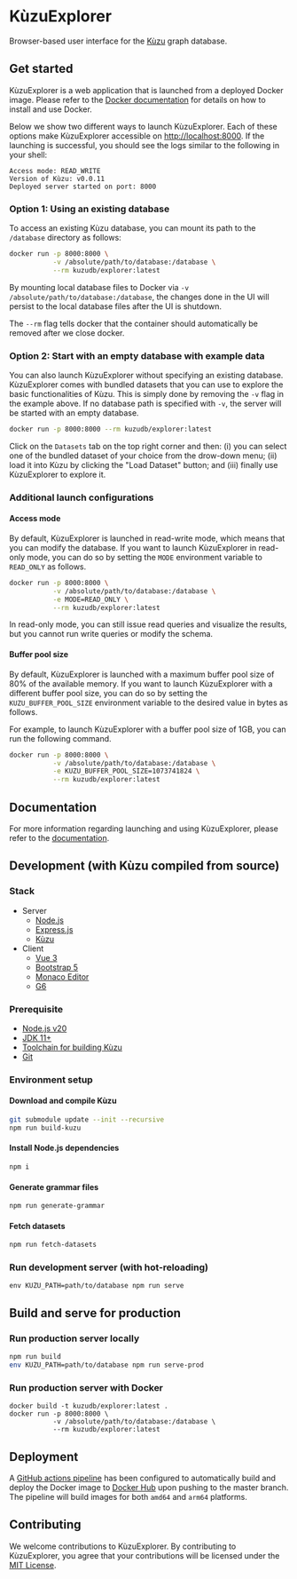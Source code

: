 # KùzuExplorer

Browser-based user interface for the [Kùzu](https://github.com/kuzudb/kuzu) graph database.

## Get started

KùzuExplorer is a web application that is launched from a deployed Docker image.
Please refer to the [Docker documentation](https://docs.docker.com/get-docker/) for details on how to install and use Docker.

Below we show two different ways to launch KùzuExplorer. Each of these options make
KùzuExplorer accessible on [http://localhost:8000](http://localhost:8000). If the launching is successful, you should see the logs similar to the following in your shell:

```
Access mode: READ_WRITE
Version of Kùzu: v0.0.11
Deployed server started on port: 8000
```

### Option 1: Using an existing database

To access an existing Kùzu database, you can mount its path to the `/database` directory as follows:

```bash
docker run -p 8000:8000 \
           -v /absolute/path/to/database:/database \
           --rm kuzudb/explorer:latest
```

By mounting local database files to Docker via `-v /absolute/path/to/database:/database`,
the changes done in the UI will persist to the local database files after the UI is shutdown.

The `--rm` flag tells docker that the container should automatically be removed after we close docker.

### Option 2: Start with an empty database with example data

You can also launch KùzuExplorer without specifying an existing database. KùzuExplorer comes with
bundled datasets that you can use to explore the basic functionalities of Kùzu.
This is simply done by removing the `-v` flag in the example above. If no database path is specified
with `-v`, the server will be started with an empty database.

```bash
docker run -p 8000:8000 --rm kuzudb/explorer:latest
```

Click on the `Datasets` tab on the top right corner and then: (i) you can select one of the bundled dataset
of your choice from the drow-down menu; (ii) load it into Kùzu by clicking the "Load Dataset" button; and (iii)
finally use KùzuExplorer to explore it.

### Additional launch configurations

#### Access mode

By default, KùzuExplorer is launched in read-write mode, which means that you can modify the database. If you want to launch KùzuExplorer in read-only mode, you can do so by setting the `MODE` environment variable to `READ_ONLY` as follows.

```bash
docker run -p 8000:8000 \
           -v /absolute/path/to/database:/database \
           -e MODE=READ_ONLY \
           --rm kuzudb/explorer:latest
```

In read-only mode, you can still issue read queries and visualize the results, but you cannot run write queries or modify the schema.

#### Buffer pool size

By default, KùzuExplorer is launched with a maximum buffer pool size of 80% of the available memory. If you want to launch KùzuExplorer with a different buffer pool size, you can do so by setting the `KUZU_BUFFER_POOL_SIZE` environment variable to the desired value in bytes as follows.

For example, to launch KùzuExplorer with a buffer pool size of 1GB, you can run the following command.

```bash
docker run -p 8000:8000 \
           -v /absolute/path/to/database:/database \
           -e KUZU_BUFFER_POOL_SIZE=1073741824 \
           --rm kuzudb/explorer:latest
```

## Documentation
For more information regarding launching and using KùzuExplorer, please refer to the [documentation](https://kuzudb.com/docusaurus/kuzuexplorer).

## Development (with Kùzu compiled from source)
### Stack
- Server
  - [Node.js](https://nodejs.org)
  - [Express.js](https://expressjs.com/)
  - [Kùzu](https://kuzudb.com)
- Client
  - [Vue 3](https://vuejs.org/)
  - [Bootstrap 5](https://getbootstrap.com/docs/5.0/)
  - [Monaco Editor](https://microsoft.github.io/monaco-editor/)
  - [G6](https://github.com/antvis/G6)

### Prerequisite
- [Node.js v20](https://nodejs.org/dist/latest-v20.x/)
- [JDK 11+](https://jdk.java.net/11/)
- [Toolchain for building Kùzu](https://kuzudb.com/docusaurus/development/building-kuzu)
- [Git](https://git-scm.com/)

### Environment setup
#### Download and compile Kùzu
```bash
git submodule update --init --recursive
npm run build-kuzu 
```

#### Install Node.js dependencies
```bash
npm i
```

#### Generate grammar files
```bash
npm run generate-grammar
```

#### Fetch datasets
```bash
npm run fetch-datasets
```

### Run development server (with hot-reloading)
```
env KUZU_PATH=path/to/database npm run serve
```

## Build and serve for production
### Run production server locally
```bash
npm run build
env KUZU_PATH=path/to/database npm run serve-prod
```

### Run production server with Docker
```
docker build -t kuzudb/explorer:latest .
docker run -p 8000:8000 \
           -v /absolute/path/to/database:/database \
           --rm kuzudb/explorer:latest
```

## Deployment
A [GitHub actions pipeline](.github/workflows/build-and-deploy.yml) has been configured to automatically build and deploy 
the Docker image to [Docker Hub](https://hub.docker.com/) upon pushing to the master branch. The pipeline will build images
for both `amd64` and `arm64` platforms.

## Contributing
We welcome contributions to KùzuExplorer. By contributing to KùzuExplorer, you agree that your contributions will be licensed under the [MIT License](LICENSE).
